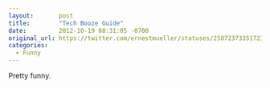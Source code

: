 ```yaml
---
layout:       post
title:        "Tech Booze Guide"
date:         2012-10-19 08:31:05 -0700
original_url: https://twitter.com/ernestmueller/statuses/258723733517238273
categories:
  - Funny
---
```


Pretty funny.
